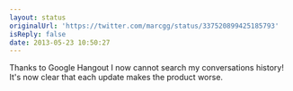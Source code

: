 ```yaml
---
layout: status
originalUrl: 'https://twitter.com/marcgg/status/337520899425185793'
isReply: false
date: 2013-05-23 10:50:27
---
```


Thanks to Google Hangout I now cannot search my conversations history! It's now clear that each update makes the product worse.
